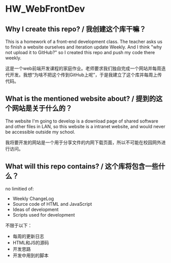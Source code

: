 # HW_WebFrontDev
## Why I create this repo? / 我创建这个库干嘛？
This is a homework of a front-end development class. The teacher asks us to finish a website ourselves and iteration update Weekly. And I think "why not upload it to GitHub?" so I created this repo and push my code there weekly.

这是一个web前端开发课程的家庭作业。老师要求我们独自完成一个网站并每周迭代开发。我想“为啥不把这个传到GitHub上呢”，于是我建立了这个库并每周上传代码。

## What is the mentioned website about? / 提到的这个网站是关于什么的？
The website I'm going to develop is a download page of shared software and other files in LAN, so this website is a intranet website, and would never be accessible outside my school.

我将要开发的网站是一个用于分享文件的内网下载页面，所以不可能在校园网外进行访问。

## What will this repo contains? / 这个库将包含一些什么？
no limitied of:
- Weekly ChangeLog 
- Source code of HTML and JavaScript
- Ideas of development
- Scripts used for development

不限于以下：
- 每周的更新日志
- HTML和JS的源码
- 开发思路
- 开发中用到的脚本